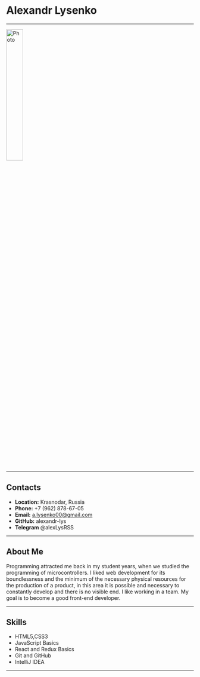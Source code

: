 # Alexandr Lysenko
***
<img src="img/photo.png" alt="Photo" style="width:30%;height:30%;">

***
## Contacts

* **Location:** Krasnodar, Russia
* **Phone:** +7 (962) 878-67-05
* **Email:** a.lysenko00@gmail.com
* **GitHub:** alexandr-lys
* **Telegram** @alexLysRSS
***
## About Me

Programming attracted me back in my student years, when we studied the programming of microcontrollers. I liked web development for its boundlessness and the minimum of the necessary physical resources for the production of a product, in this area it is possible and necessary to constantly develop and there is no visible end. I like working in a team. My goal is to become a good front-end developer.
***
## Skills

* HTML5,CSS3
* JavaScript Basics
* React and Redux Basics
* Git and GitHub
* IntelliJ IDEA
***

